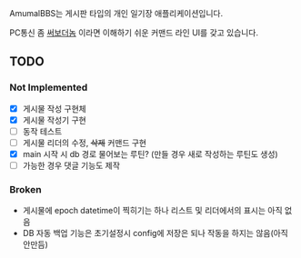 AmumalBBS는 게시판 타입의 개인 일기장 애플리케이션입니다.

PC통신 좀 [써보더놈](https://www.youtube.com/watch?v=a7HhERM3TZI) 이라면 이해하기 쉬운 커맨드 라인 UI를 갖고 있습니다.

## TODO
### Not Implemented
- [x] 게시물 작성 구현체
- [x] 게시물 작성기 구현
- [ ] 동작 테스트
- [ ] 게시물 리더의 수정, ~~삭제~~ 커맨드 구현
- [x] main 시작 시 db 경로 물어보는 루틴? (만들 경우 새로 작성하는 루틴도 생성)
- [ ] 가능한 경우 댓글 기능도 제작
### Broken
- 게시물에 epoch datetime이 찍히기는 하나 리스트 및 리더에서의 표시는 아직 없음
- DB 자동 백업 기능은 초기설정시 config에 저장은 되나 작동을 하지는 않음(아직 안만듬)